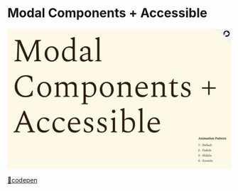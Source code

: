 # Modal Components + Accessible
<img src="./doc/readme.png" alt="readme sample">


<a href="https://codepen.io/street_m3/pen/gOeZGmO" target="_blank" rel="noopener noreferrer">🔗codepen<a>
